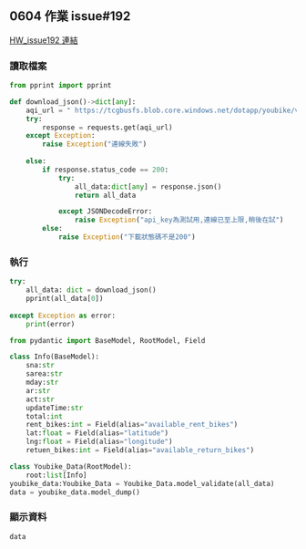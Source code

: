 ## 0604 作業 issue#192

[HW_issue192 連結](https://github.com/NoktoX/__11304_python_2024_tvdi__/blob/main/homework/%E9%99%B3%E8%90%B1/issue192/issue192.ipynb)

### 讀取檔案
```python
from pprint import pprint 

def download_json()->dict[any]:
    aqi_url = "	https://tcgbusfs.blob.core.windows.net/dotapp/youbike/v2/youbike_immediate.json"
    try:
        response = requests.get(aqi_url)
    except Exception:
        raise Exception("連線失敗") 
        
    else:
        if response.status_code == 200:
            try:
                all_data:dict[any] = response.json()  
                return all_data

            except JSONDecodeError:
                raise Exception("api_key為測試用,連線已至上限,稍後在試")
        else:
            raise Exception("下載狀態碼不是200")
```

### 執行
```python
try:
    all_data: dict = download_json()
    pprint(all_data[0])
    
except Exception as error:
    print(error)
```

```python
from pydantic import BaseModel, RootModel, Field

class Info(BaseModel):
    sna:str
    sarea:str
    mday:str
    ar:str
    act:str
    updateTime:str
    total:int
    rent_bikes:int = Field(alias="available_rent_bikes")
    lat:float = Field(alias="latitude")
    lng:float = Field(alias="longitude")
    retuen_bikes:int = Field(alias="available_return_bikes")

class Youbike_Data(RootModel):
    root:list[Info]
youbike_data:Youbike_Data = Youbike_Data.model_validate(all_data)
data = youbike_data.model_dump()
```
### 顯示資料
```python
data
```